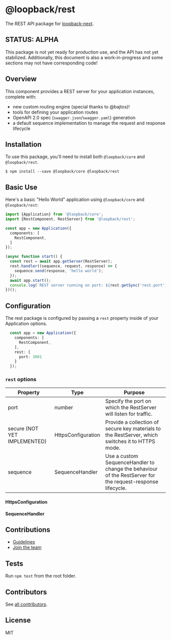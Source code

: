 # @loopback/rest

The REST API package for [loopback-next](https://github.com/strongloop/loopback-next).

## STATUS: ALPHA
This package is not yet ready for production use, and the API has not yet
stabilized. Additionally, this document is also a work-in-progress and some
sections may not have corresponding code!

## Overview
This component provides a REST server for your application instances, complete
with:
- new custom routing engine (special thanks to @bajtos)!
- tools for defining your application routes
- OpenAPI 2.0 spec (`swagger.json`/`swagger.yaml`) generation
- a default sequence implementation to manage the request and response lifecycle
## Installation
To use this package, you'll need to install both `@loopback/core` and
`@loopback/rest`.

```shell
$ npm install --save @loopback/core @loopback/rest
```

## Basic Use
Here's a basic "Hello World" application using `@loopback/core` and
`@loopback/rest`:

  ```ts
  import {Application} from '@loopback/core';
  import {RestComponent, RestServer} from '@loopback/rest';

  const app = new Application({
    components: [
      RestComponent,
    ]
  });

  (async function start() {
    const rest = await app.getServer(RestServer);
    rest.handler((sequence, request, response) => {
      sequence.send(response, 'hello world');
    });
    await app.start();
    console.log(`REST server running on port: ${rest.getSync('rest.port')}`);
  })();
  ```

## Configuration
The rest package is configured by passing a `rest` property inside of your
Application options.

```ts
  const app = new Application({
    components: [
      RestComponent,
    ],
    rest: {
      port: 3001
    }
  });
```

### `rest` options

| Property | Type | Purpose |
|----------|------|---------|
| port | number | Specify the port on which the RestServer will listen for traffic. |
| secure (NOT YET IMPLEMENTED) | HttpsConfiguration | Provide a collection of secure key materials to the RestServer, which switches it to HTTPS mode. |
| sequence | SequenceHandler | Use a custom SequenceHandler to change the behaviour of the RestServer for the request-response lifecycle. |

#### HttpsConfiguration
<!-- TODO(@kjdelisle): Define the contents of this type for users. -->

#### SequenceHandler
<!-- TODO(@kjdelisle): Point to the request-response lifecycle doc
(or migrate it here?) -->

## Contributions

- [Guidelines](https://github.com/strongloop/loopback-next/wiki/Contributing#guidelines)
- [Join the team](https://github.com/strongloop/loopback-next/issues/110)

## Tests

Run `npm test` from the root folder.

## Contributors

See [all contributors](https://github.com/strongloop/loopback-next/graphs/contributors).

## License

MIT

